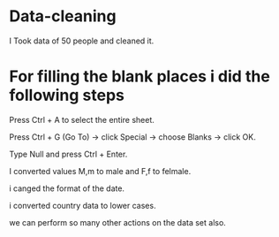 # Data-cleaning

I Took data of 50 people and cleaned it.

# For filling the blank places i did the following steps

Press Ctrl + A to select the entire sheet.

Press Ctrl + G (Go To) → click Special → choose Blanks → click OK.

Type Null and press Ctrl + Enter.

I converted values M,m to male and F,f to felmale.

i canged the format of the date.

i converted country data to lower cases.

we can perform so many other actions on the data set also.
